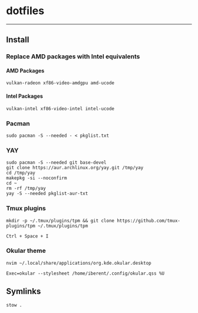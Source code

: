 # dotfiles

---

## Install

### Replace AMD packages with Intel equivalents

#### AMD Packages

    vulkan-radeon xf86-video-amdgpu amd-ucode

#### Intel Packages

    vulkan-intel xf86-video-intel intel-ucode

### Pacman

    sudo pacman -S --needed - < pkglist.txt

### YAY

    sudo pacman -S --needed git base-devel
    git clone https://aur.archlinux.org/yay.git /tmp/yay
    cd /tmp/yay
    makepkg -si --noconfirm
    cd ~
    rm -rf /tmp/yay
    yay -S --needed pkglist-aur-txt

### Tmux plugins

    mkdir -p ~/.tmux/plugins/tpm && git clone https://github.com/tmux-plugins/tpm ~/.tmux/plugins/tpm

    Ctrl + Space + I

### Okular theme

    nvim ~/.local/share/applications/org.kde.okular.desktop

    Exec=okular --stylesheet /home/iberent/.config/okular.qss %U

## Symlinks

    stow .
